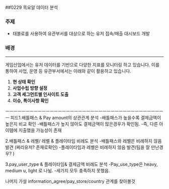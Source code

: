 

##0229 목요알 데이터 분석

### 주제
- 태블로를 사용하여 유관부서를 대상으로 하는 유저 접속/매출 대시보드 개발

### 배경
---
게임산업에서는 유저 데이터를 기반으로 다양한 지표를 모니터링 하고 있습니다.
이를 통하여 사업, 운영 등 유관부서에서는 아래와 같이 활용하고 있습니다.

1.  **현 상태 확인**
2.  **사업수립 방향 설정** 
3. **고객 세그먼트별 인사이트 도출**
4. **이슈, 특이사항 확인**

ㅡㅡㅡㅡㅡㅡㅡㅡㅡㅡㅡㅡㅡㅡㅡㅡㅡㅡㅡㅡㅡㅡㅡㅡㅡㅡㅡㅡㅡㅡㅡㅡㅡㅡㅡㅡㅡㅡㅡㅡ
피드1.배틀패스 & Pay amount의 상관관계 분석
-배틀패스가 높을수록 결제금액이 높은지 비교 확인
-배틀패스가 높지 않아도 결제금액이 많은경우가 확인됨.
-즉, 다른 아이템에 지출했을 가능성이 존재


2.배틀패스 & 레벨/ 레벨 & 플레이타임 비례도 분석
-배틀패스와 레벨은 비례하지 않음 발견 (쩌리유저? 존재로확인)
-플레이타임과 레벨은 비례하지 않음 발견(팀을 잘 만난경우? )

3.pay_user_type & 플레이타임& 결제금액 비례도 분석
-Pay_use_type은 heavy, medium u, light 로 나뉨.
-세가지 모두 충족하지 못했음.

나머지 가설
information_agree/pay_store/country 관계를 찾아볼것
